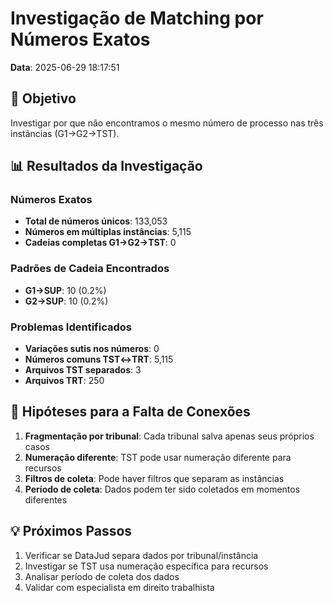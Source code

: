 # Investigação de Matching por Números Exatos

**Data**: 2025-06-29 18:17:51

## 🎯 Objetivo
Investigar por que não encontramos o mesmo número de processo nas três instâncias (G1→G2→TST).

## 📊 Resultados da Investigação

### Números Exatos
- **Total de números únicos**: 133,053
- **Números em múltiplas instâncias**: 5,115
- **Cadeias completas G1→G2→TST**: 0

### Padrões de Cadeia Encontrados
- **G1→SUP**: 10 (0.2%)
- **G2→SUP**: 10 (0.2%)


### Problemas Identificados
- **Variações sutis nos números**: 0
- **Números comuns TST↔TRT**: 5,115
- **Arquivos TST separados**: 3
- **Arquivos TRT**: 250

## 🚨 Hipóteses para a Falta de Conexões

1. **Fragmentação por tribunal**: Cada tribunal salva apenas seus próprios casos
2. **Numeração diferente**: TST pode usar numeração diferente para recursos
3. **Filtros de coleta**: Pode haver filtros que separam as instâncias
4. **Período de coleta**: Dados podem ter sido coletados em momentos diferentes

## 💡 Próximos Passos

1. Verificar se DataJud separa dados por tribunal/instância
2. Investigar se TST usa numeração específica para recursos
3. Analisar período de coleta dos dados
4. Validar com especialista em direito trabalhista
